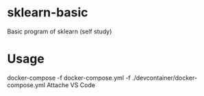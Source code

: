 # sklearn-basic
Basic program of sklearn (self study)

# Usage
docker-compose -f docker-compose.yml -f ./devcontainer/docker-compose.yml
Attache VS Code

